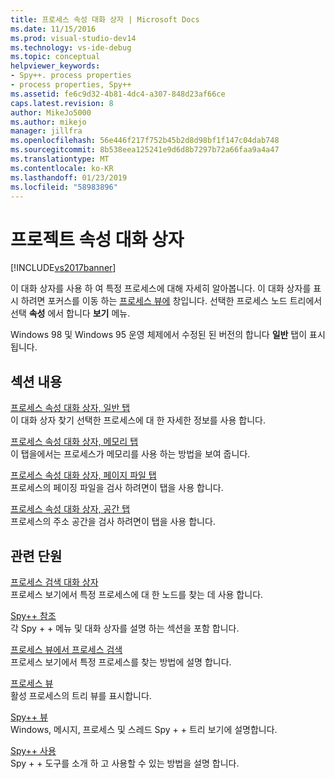 ```yaml
---
title: 프로세스 속성 대화 상자 | Microsoft Docs
ms.date: 11/15/2016
ms.prod: visual-studio-dev14
ms.technology: vs-ide-debug
ms.topic: conceptual
helpviewer_keywords:
- Spy++. process properties
- process properties, Spy++
ms.assetid: fe6c9d32-4b81-4dc4-a307-848d23af66ce
caps.latest.revision: 8
author: MikeJo5000
ms.author: mikejo
manager: jillfra
ms.openlocfilehash: 56e446f217f752b45b2d8d98bf1f147c04dab748
ms.sourcegitcommit: 8b538eea125241e9d6d8b7297b72a66faa9a4a47
ms.translationtype: MT
ms.contentlocale: ko-KR
ms.lasthandoff: 01/23/2019
ms.locfileid: "58983896"
---
```

# <a name="process-properties-dialog-box"></a>프로젝트 속성 대화 상자
[!INCLUDE[vs2017banner](../includes/vs2017banner.md)]

이 대화 상자를 사용 하 여 특정 프로세스에 대해 자세히 알아봅니다. 이 대화 상자를 표시 하려면 포커스를 이동 하는 [프로세스 뷰에](../debugger/processes-view.md) 창입니다. 선택한 프로세스 노드 트리에서 선택 **속성** 에서 합니다 **보기** 메뉴.  
  
 Windows 98 및 Windows 95 운영 체제에서 수정된 된 버전의 합니다 **일반** 탭이 표시 됩니다.  
  
## <a name="in-this-section"></a>섹션 내용  
 [프로세스 속성 대화 상자, 일반 탭](../debugger/general-tab-thread-properties-dialog-box.md)  
 이 대화 상자 찾기 선택한 프로세스에 대 한 자세한 정보를 사용 합니다.  
  
 [프로세스 속성 대화 상자, 메모리 탭](../debugger/memory-tab-process-properties-dialog-box.md)  
 이 탭을에서는 프로세스가 메모리를 사용 하는 방법을 보여 줍니다.  
  
 [프로세스 속성 대화 상자, 페이지 파일 탭](../debugger/page-file-tab-process-properties-dialog-box.md)  
 프로세스의 페이징 파일을 검사 하려면이 탭을 사용 합니다.  
  
 [프로세스 속성 대화 상자, 공간 탭](../debugger/space-tab-process-properties-dialog-box.md)  
 프로세스의 주소 공간을 검사 하려면이 탭을 사용 합니다.  
  
## <a name="related-sections"></a>관련 단원  
 [프로세스 검색 대화 상자](../debugger/process-search-dialog-box.md)  
 프로세스 보기에서 특정 프로세스에 대 한 노드를 찾는 데 사용 합니다.  
  
 [Spy++ 참조](../debugger/spy-increment-reference.md)  
 각 Spy + + 메뉴 및 대화 상자를 설명 하는 섹션을 포함 합니다.  
  
 [프로세스 뷰에서 프로세스 검색](../debugger/how-to-search-for-a-process-in-processes-view.md)  
 프로세스 보기에서 특정 프로세스를 찾는 방법에 설명 합니다.  
  
 [프로세스 뷰](../debugger/processes-view.md)  
 활성 프로세스의 트리 뷰를 표시합니다.  
  
 [Spy++ 뷰](../debugger/spy-increment-views.md)  
 Windows, 메시지, 프로세스 및 스레드 Spy + + 트리 보기에 설명합니다.  
  
 [Spy++ 사용](../debugger/using-spy-increment.md)  
 Spy + + 도구를 소개 하 고 사용할 수 있는 방법을 설명 합니다.
